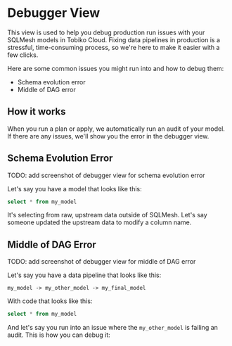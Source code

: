 # Debugger View

This view is used to help you debug production run issues with your SQLMesh models in Tobiko Cloud. Fixing data pipelines in production is a stressful, time-consuming process, so we're here to make it easier with a few clicks.

Here are some common issues you might run into and how to debug them:

- Schema evolution error
- Middle of DAG error

## How it works

When you run a plan or apply, we automatically run an audit of your model. If there are any issues, we'll show you the error in the debugger view.

## Schema Evolution Error

TODO: add screenshot of debugger view for schema evolution error

Let's say you have a model that looks like this:

```sql
select * from my_model
```

It's selecting from raw, upstream data outside of SQLMesh. Let's say someone updated the upstream data to modify a column name. 


## Middle of DAG Error

TODO: add screenshot of debugger view for middle of DAG error

Let's say you have a data pipeline that looks like this:

```
my_model -> my_other_model -> my_final_model
```

With code that looks like this:

```sql
select * from my_model
```

And let's say you run into an issue where the `my_other_model` is failing an audit. This is how you can debug it: